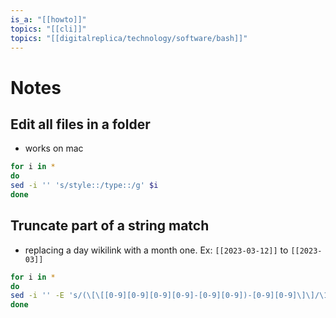 ```yaml
---
is_a: "[[howto]]"
topics: "[[cli]]"
topics: "[[digitalreplica/technology/software/bash]]"
---
```

# Notes

## Edit all files in a folder
- works on mac
```sh
for i in *
do
sed -i '' 's/style::/type::/g' $i
done
```

## Truncate part of a string match
- replacing a day wikilink with a month one. Ex: `[[2023-03-12]]` to `[[2023-03]]`
```sh
for i in *
do
sed -i '' -E 's/(\[\[[0-9][0-9][0-9][0-9]-[0-9][0-9])-[0-9][0-9]\]\]/\1\]\]/g' $i
done
```
